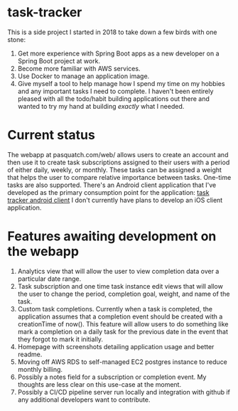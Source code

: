 # task-tracker
This is a side project I started in 2018 to take down a few birds with one stone:
1. Get more experience with Spring Boot apps as a new developer on a Spring Boot project at work.
2. Become more familiar with AWS services.
3. Use Docker to manage an application image.
4. Give myself a tool to help manage how I spend my time on my hobbies and any important tasks I need to complete. I haven't been entirely pleased with all the todo/habit building applications out there and wanted to try my hand at building *exactly* what I needed.


# Current status
The webapp at pasquatch.com/web/ allows users to create an account and then use it to create task subscriptions assigned to their users with a period of either daily, weekly, or monthly. These tasks can be assigned a weight that helps the user to compare relative importance between tasks. One-time tasks are also supported.
There's an Android client application that I've developed as the primary consumption point for the application: [task tracker android client](https://github.com/pasquatch913/taskTrackerAndroidClient)
I don't currently have plans to develop an iOS client application.

# Features awaiting development on the webapp
1. Analytics view that will allow the user to view completion data over a particular date range.
2. Task subscription and one time task instance edit views that will allow the user to change the period, completion goal, weight, and name of the task.
3. Custom task completions. Currently when a task is completed, the application assumes that a completion event should be created with a creationTime of now(). This feature will allow users to do something like mark a completion on a daily task for the previous date in the event that they forgot to mark it initially.
4. Homepage with screenshots detailing application usage and better readme.
5. Moving off AWS RDS to self-managed EC2 postgres instance to reduce monthly billing.
6. Possibly a notes field for a subscription or completion event. My thoughts are less clear on this use-case at the moment.
7. Possibly a CI/CD pipeline server run locally and integration with github if any additional developers want to contribute. 